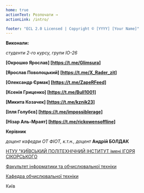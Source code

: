```yaml
---
home: true
actionText: Розпочати →
actionLink: /intro/

footer: "ECL 2.0 Licensed | Copyright © [YYYY] [Your Name]"
---
```



**Виконали:** 

*студенти 2-го курсу, групи ІО-26* 

**[Окрошко Ярослав] [https://t.me/Glimsura]**

**[Ярослав Поволоцький] [https://t.me/X_Rader_zit]**

**[Олександр Єрмак] [https://t.me/ZapeRFeed]**

**[Ксенія Гриценко] [https://t.me/Bull1001]**

**[Микита Козачек] [https://t.me/kznik23]**

**[Ілля Голубєв] [https://t.me/impossiblerage]**

**[Нізар Аль-Мраят] [https://t.me/rickowensoffline]**

**Керівник**

*доцент кафедри ОТ ФІОТ, к.т.н., доцент*<span padding-right:5em></span> **Андрій БОЛДАК** 

[НТУУ "КИЇВСЬКИЙ ПОЛІТЕХНІЧНИЙ ІНСТИТУТ імені ІГОРЯ СІКОРСЬКОГО](https://kpi.ua/)

[Факультет інформатики та обчислювальної техніки](https://fiot.kpi.ua/)

[Кафедра обчислювальної техніки](https://comsys.kpi.ua/)

Київ
